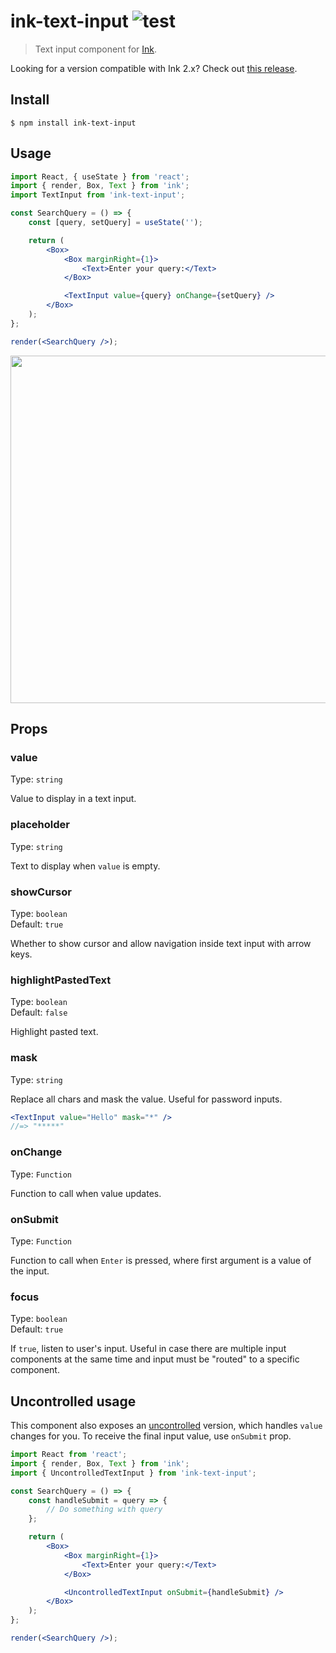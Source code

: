 # ink-text-input ![test](https://github.com/vadimdemedes/ink-text-input/workflows/test/badge.svg)

> Text input component for [Ink](https://github.com/vadimdemedes/ink).

Looking for a version compatible with Ink 2.x? Check out [this release](https://github.com/vadimdemedes/ink-text-input/tree/v3.3.0).

## Install

```
$ npm install ink-text-input
```

## Usage

```jsx
import React, { useState } from 'react';
import { render, Box, Text } from 'ink';
import TextInput from 'ink-text-input';

const SearchQuery = () => {
	const [query, setQuery] = useState('');

	return (
		<Box>
			<Box marginRight={1}>
				<Text>Enter your query:</Text>
			</Box>

			<TextInput value={query} onChange={setQuery} />
		</Box>
	);
};

render(<SearchQuery />);
```

<img src="media/demo.gif" width="556">

## Props

### value

Type: `string`

Value to display in a text input.

### placeholder

Type: `string`

Text to display when `value` is empty.

### showCursor

Type: `boolean`\
Default: `true`

Whether to show cursor and allow navigation inside text input with arrow keys.

### highlightPastedText

Type: `boolean`\
Default: `false`

Highlight pasted text.

### mask

Type: `string`

Replace all chars and mask the value. Useful for password inputs.

```jsx
<TextInput value="Hello" mask="*" />
//=> "*****"
```

### onChange

Type: `Function`

Function to call when value updates.

### onSubmit

Type: `Function`

Function to call when `Enter` is pressed, where first argument is a value of the input.

### focus

Type: `boolean`\
Default: `true`

If `true`, listen to user's input. Useful in case there are multiple input components at the same time and input must be "routed" to a specific component.

## Uncontrolled usage

This component also exposes an [uncontrolled](https://reactjs.org/docs/uncontrolled-components.html) version, which handles `value` changes for you. To receive the final input value, use `onSubmit` prop.

```jsx
import React from 'react';
import { render, Box, Text } from 'ink';
import { UncontrolledTextInput } from 'ink-text-input';

const SearchQuery = () => {
	const handleSubmit = query => {
		// Do something with query
	};

	return (
		<Box>
			<Box marginRight={1}>
				<Text>Enter your query:</Text>
			</Box>

			<UncontrolledTextInput onSubmit={handleSubmit} />
		</Box>
	);
};

render(<SearchQuery />);
```
